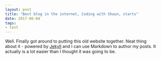 ```yaml
---
layout: post
title: "Best blog in the internet, Coding with Shaun, starts"
date: 2017-06-04
tags:
- test
---
```


Well. Finally got around to putting this old website together. Neat thing about it - powered by [Jekyll](http://jekyllrb.com) and I can use Markdown to author my posts. It actually is a lot easier than I thought it was going to be.
